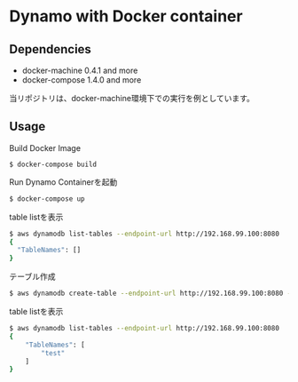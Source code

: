 Dynamo with Docker container
===================

## Dependencies

* docker-machine 0.4.1 and more
* docker-compose 1.4.0 and more

当リポジトリは、docker-machine環境下での実行を例としています。

## Usage

Build Docker Image 

```
$ docker-compose build
```


Run Dynamo Containerを起動

``` bash
$ docker-compose up
```

table listを表示

``` bash
$ aws dynamodb list-tables --endpoint-url http://192.168.99.100:8080
{
  "TableNames": []
}
```

テーブル作成

``` bash
$ aws dynamodb create-table --endpoint-url http://192.168.99.100:8080 --table-name test --attribute-definitions AttributeName=testId,AttributeType=S --key-schema AttributeName=testId,KeyType=HASH --provisioned-throughput ReadCapacityUnits=1,WriteCapacityUnits=1
```

table listを表示

``` bash
$ aws dynamodb list-tables --endpoint-url http://192.168.99.100:8080
{
    "TableNames": [
        "test"
    ]
}
```
